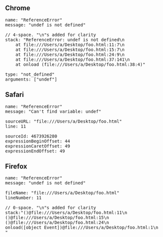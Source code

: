 ## Chrome
<pre>
name: "ReferenceError"
message: "undef is not defined"

// 4-space. "\n"s added for clarity
stack: "ReferenceError: undef is not defined\n
    at file:///Users/a/Desktop/foo.html:11:7\n
    at file:///Users/a/Desktop/foo.html:15:7\n
    at file:///Users/a/Desktop/foo.html:24:9\n
    at file:///Users/a/Desktop/foo.html:37:141\n
    at onload (file:///Users/a/Desktop/foo.html:38:4)"

type: "not_defined"
arguments: ["undef"]
</pre>

## Safari
<pre>
name: "ReferenceError"
message: "Can't find variable: undef"

sourceURL: "file:///Users/a/Desktop/foo.html"
line: 11

sourceId: 4673926280
expressionBeginOffset: 44
expressionCaretOffset: 49
expressionEndOffset: 49
</pre>

## Firefox
<pre>
name: "ReferenceError"
message: "undef is not defined"

fileName: "file:///Users/a/Desktop/foo.html"
lineNumber: 11

// 0-space. "\n"s added for clarity
stack:"()@file:///Users/a/Desktop/foo.html:11\n
()@file:///Users/a/Desktop/foo.html:15\n
()@file:///Users/a/Desktop/foo.html:24\n
onload([object Event])@file:///Users/a/Desktop/foo.html:1\n
"
</pre>

